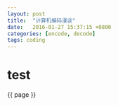```yaml
---
layout: post
title:  "计算机编码漫谈"
date:   2016-01-27 15:37:15 +0800
categories: [encode, decode]
tags: coding
---
```


# test

{{ page }}
